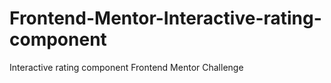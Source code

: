 # Frontend-Mentor-Interactive-rating-component
Interactive rating component Frontend Mentor Challenge
